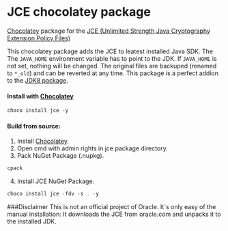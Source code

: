 # JCE chocolatey package
[Chocolatey](https://chocolatey.org/) package for the [JCE (Unlimited Strength Java Cryptography Extension Policy Files)](http://www.oracle.com/technetwork/java/javase/downloads/jce-7-download-432124.html)

This chocolatey package adds the JCE to leatest installed Java SDK. The The `JAVA_HOME` environment variable has to point to the JDK. If `JAVA_HOME` is not set, nothing will be changed. The original files are backuped (renamed to `*_old`) and can be reverted at any time. This package is a perfect addion to the [JDK8 package](https://chocolatey.org/packages/jdk8).

#### Install with [Chocolatey](https://chocolatey.org/)
```PowerShell
choco install jce -y
```

#### Build from source:
1. Install [Chocolatey](https://chocolatey.org/).
2. Open cmd with admin rights in jce package directory.
3. Pack NuGet Package (.nupkg).
```PowerShell
cpack
```
4. Install JCE NuGet Package.
```PowerShell
choco install jce -fdv -s . -y
```

###Disclaimer
This is not an official project of Oracle. It`s only easy of the manual installation: It downloads the JCE from oracle.com and unpacks it to the installed JDK.

